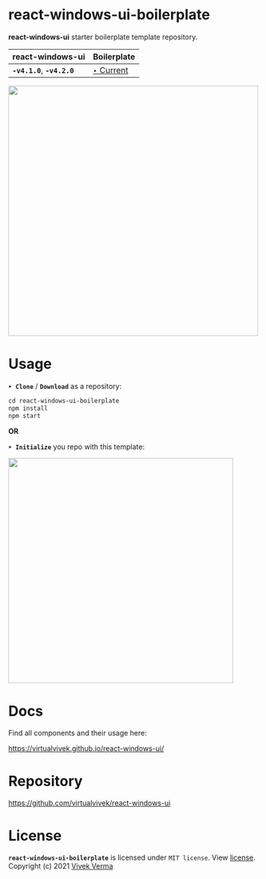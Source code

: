 # react-windows-ui-boilerplate
**react-windows-ui** starter boilerplate template repository.

| react-windows-ui | Boilerplate |
| ------------ | ------- |
| **`-v4.1.0`**, **`-v4.2.0`**  | [‣ Current](https://github.com/virtualvivek/react-windows-ui-boilerplate/releases/tag/v4.1.0) |



<img src="https://github.com/virtualvivek/react-windows-ui/blob/main/markdown/md_img_boilerplate_screen.JPG" width="500" />



# Usage

**`‣ Clone`** / **`Download`** as a repository:

```html
cd react-windows-ui-boilerplate
npm install
npm start
```

<b>OR</b> <br>

**`‣ Initialize`** you repo with this template:

<img src="https://github.com/virtualvivek/react-windows-ui/blob/main/markdown/md_img_template_boilerplate.JPG" width="450" />



# Docs


Find all components and their usage here:

https://virtualvivek.github.io/react-windows-ui/


# Repository

https://github.com/virtualvivek/react-windows-ui



# License

**`react-windows-ui-boilerplate`** is licensed under `MIT license`. View [license](https://github.com/virtualvivek/react-windows-ui-boilerplate/blob/main/LICENSE).<br>
Copyright (c) 2021 [Vivek Verma](https://github.com/virtualvivek)
